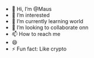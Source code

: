 - 👋 Hi, I’m @Maus
- 👀 I’m interested 
- 🌱 I’m currently learning world
- 💞️ I’m looking to collaborate onn
- 📫 How to reach me 
- 😄 
- ⚡ Fun fact: Like crypto

<!---
Maus66/Maus66 is a ✨ special ✨ repository because its `README.md` (this file) appears on your GitHub profile.
You can click the Preview link to take a look at your changes.
--->
